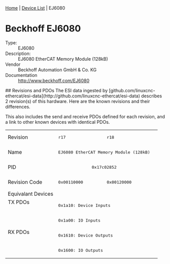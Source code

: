 <div class="nav"><a href="/esi-data">Home</a> | <a href="/esi-data/devices">Device List</a> | EJ6080</div>

#  Beckhoff EJ6080

<dl>
  <dt>Type:</dt><dd>EJ6080</dd>
  <dt>Description:</dt><dd>EJ6080 EtherCAT Memory Module (128kB)</dd>
  <dt>Vendor</dt><dd>Beckhoff Automation GmbH & Co. KG</dd>
  <dt>Documentation</dt><dd><a href="http://www.beckhoff.com/EJ6080">http://www.beckhoff.com/EJ6080</a></dd>
</dl>
## Revisions and PDOs
The ESI data ingested by [github.com/linuxcnc-ethercat/esi-data](http://github.com/linuxcnc-ethercat/esi-data) describes 2 revision(s) of this hardware.  Here are the known revisions and their differences.

This also includes the send and receive PDOs defined for each revision, and a link to other known devices with identical PDOs.

<table>
<tr >
<td class="first">Revision</td>
<td ><pre>r17</pre></td>
<td ><pre>r18</pre></td>
</tr>
<tr >
<td class="first">Name</td>
<td  colspan=2 align="center"><pre>EJ6080 EtherCAT Memory Module (128kB)</pre></td>
</tr>
<tr >
<td class="first">PID</td>
<td  colspan=2 align="center"><pre>0x17c02852</pre></td>
</tr>
<tr >
<td class="first">Revision Code</td>
<td ><pre>0x00110000</pre></td>
<td ><pre>0x00120000</pre></td>
</tr>
<tr >
<td class="first">Equivalant Devices</td>
<td  colspan=2 align="center"></td>
</tr>
<tr class="txpdo pdosection">
<td class="first" rowspan=2 valign=top>TX PDOs</td>
<td colspan=2 align="left"><pre>0x1a10: Device Inputs</pre></td>
<td></td>
</tr>
<tr class="txpdo pdosection">
<td  colspan=2 align="left"><pre>0x1a00: IO Inputs</pre></td>
</tr>
<tr class="rxpdo pdosection">
<td class="first" rowspan=2 valign=top>RX PDOs</td>
<td colspan=2 align="left"><pre>0x1610: Device Outputs</pre></td>
<td></td>
</tr>
<tr class="rxpdo pdosection">
<td  colspan=2 align="left"><pre>0x1600: IO Outputs</pre></td>
</tr>
</table>
